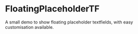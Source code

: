 # FloatingPlaceholderTF
A small demo to show floating placeholder textfields, with easy customisation available.
